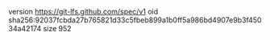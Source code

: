 version https://git-lfs.github.com/spec/v1
oid sha256:92037fcbda27b765821d33c5fbeb899a1b0ff5a986bd4907e9b3f45034a42174
size 952
